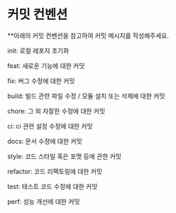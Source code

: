 # 커밋 컨벤션

**아래의 커밋 컨벤션을 참고하여 커밋 메시지를 작성해주세요.

init: 로컬 레포지 초기화

feat:    새로운 기능에 대한 커밋

fix:    버그 수정에 대한 커밋

build:    빌드 관련 파일 수정 / 모듈 설치 또는 삭제에 대한 커밋

chore:    그 외 자잘한 수정에 대한 커밋

ci:    ci 관련 설정 수정에 대한 커밋

docs:    문서 수정에 대한 커밋

style:    코드 스타일 혹은 포맷 등에 관한 커밋

refactor:    코드 리팩토링에 대한 커밋

test:    테스트 코드 수정에 대한 커밋

perf:    성능 개선에 대한 커밋
